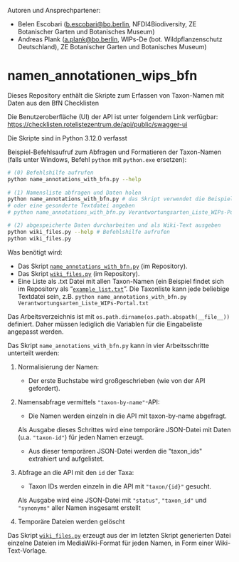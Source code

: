 Autoren und Ansprechpartener: 
* Belen Escobari (b.escobari@bo.berlin, NFDI4Biodiversity, ZE Botanischer Garten und Botanisches Museum)
* Andreas Plank (a.plank@bo.berlin, WIPs-De (bot. Wildpflanzenschutz Deutschland), ZE Botanischer Garten und Botanisches Museum)



# namen_annotationen_wips_bfn
Dieses Repository enthält die Skripte zum Erfassen von Taxon-Namen mit Daten aus den BfN Checklisten

Die Benutzeroberfläche (UI) der API ist unter folgendem Link verfügbar:
https://checklisten.rotelistezentrum.de/api/public/swagger-ui

Die Skripte sind in Python 3.12.0 verfasst

Beispiel-Befehlsaufruf zum Abfragen und Formatieren der Taxon-Namen (falls unter Windows, Befehl `python` mit `python.exe` ersetzen):

```bash
# (0) Befehlshilfe aufrufen
python name_annotations_with_bfn.py --help
 
# (1) Namensliste abfragen und Daten holen
python name_annotations_with_bfn.py # das Skript verwendet die Beispielvorlage example_list.txt
# oder eine gesonderte Textdatei angeben
# python name_annotations_with_bfn.py Verantwortungsarten_Liste_WIPs-Portal.txt

# (2) abgespeicherte Daten durcharbeiten und als Wiki-Text ausgeben
python wiki_files.py --help # Befehlshilfe aufrufen
python wiki_files.py
```

Was benötigt wird:
- Das Skript [`name_annotations_with_bfn.py`](./name_annotations_with_bfn.py) (im Repository).
- Das Skript [`wiki_files.py`](./wiki_files.py) (im Repository).
- Eine Liste als .txt Datei mit allen Taxon-Namen (ein Beispiel findet sich im Repository als “[`example_list.txt`](./example_list.txt)”. Die Taxonliste kann jede beliebige Textdatei sein, z.B. `python name_annotations_with_bfn.py Verantwortungsarten_Liste_WIPs-Portal.txt`

Das Arbeitsverzeichnis ist mit `os.path.dirname(os.path.abspath(__file__))` definiert. Daher müssen lediglich die Variablen für die Eingabeliste angepasst werden.

Das Skript `name_annotations_with_bfn.py` kann in vier Arbeitsschritte unterteilt werden: 

1. Normalisierung der Namen:
   * Der erste Buchstabe wird großgeschrieben (wie von der API gefordert).
2. Namensabfrage vermittels `"taxon-by-name"`-API: 
   * Die Namen werden einzeln in die API mit taxon-by-name abgefragt.
     
   Als Ausgabe dieses Schrittes wird eine temporäre JSON-Datei mit Daten (u.a. `"taxon-id"`) für jeden Namen erzeugt.
   * Aus dieser temporären JSON-Datei werden die "taxon_ids" extrahiert und aufgelistet.
3. Abfrage an die API mit den `id` der Taxa:
   * Taxon IDs werden einzeln in die API mit `"taxon/{id}"` gesucht.

   Als Ausgabe wird eine JSON-Datei mit `"status"`, `"taxon_id"` und `"synonyms"` aller Namen insgesamt erstellt   
4. Temporäre Dateien werden gelöscht

Das Skript [`wiki_files.py`](./wiki_files.py) erzeugt aus der im letzten Skript generierten Datei einzelne Dateien im MediaWiki-Format für jeden Namen, in Form einer Wiki-Text-Vorlage.

